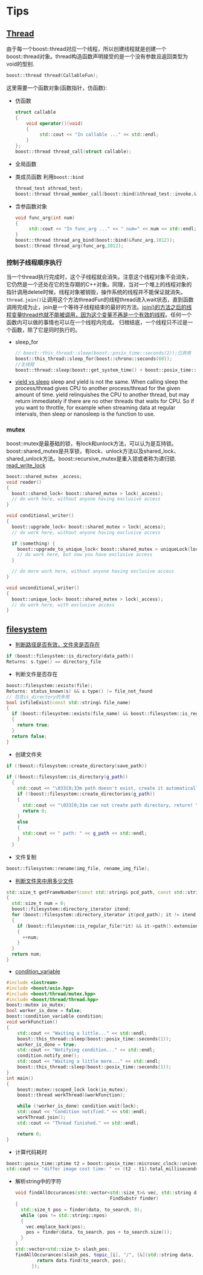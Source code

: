 
# Tips

## [Thread](https://www.boost.org/doc/libs/1_61_0/doc/html/thread/thread_management.html#thread.thread_management.thread)
由于每一个boost::thread对应一个线程，所以创建线程就是创建一个boost::thread对象。thread构造函数声明接受的是一个没有参数且返回类型为void的型别.
```cpp
boost::thread thread(CallableFun);
```
这里需要一个函数对象(函数指针，仿函数):
+ 仿函数
  ```cpp
  struct callable
  {
      void operator()(void)
      {
           std::cout << "In callable ..." << std::endl;
      }
  };
  boost::thread thread_call(struct callable);
  ```
+ 全局函数

+ 类成员函数
  利用`boost::bind`
  ```cpp
  thread_test athread_test;
  boost::thread thread_member_call(boost::bind(&thread_test::invoke,&athread_test));
  ```
+ 含参函数对象
  ```cpp
  void func_arg(int num)
  {
       std::cout << "In func_arg ..." << " num=" << num << std::endl;
  }
  boost::thread thread_arg_bind(boost::bind(&func_arg,1012));
  boost::thread thread_arg(func_arg,2012);
  ```
### 控制子线程顺序执行
当一个thread执行完成时，这个子线程就会消失。注意这个线程对象不会消失，它仍然是一个还处在它的生存期的C++对象。同理，当对一个堆上的线程对象的指针调用delete时候，线程对象被销毁，操作系统的线程并不能保证就消失。  
`thread.join()`让调用这个方法threadFun的线程thread进入wait状态，直到函数调用完成为止，join是一个等待子线程结束的最好的方法。[join()的方法之后的线程变量thread也就不能被调用，因为这个变量不再是一个有效的线程](https://blog.csdn.net/huang_xw/article/details/8453660)。任何一个函数内可以做的事情也可以在一个线程内完成。 归根结底，一个线程只不过是一个函数，除了它是同时执行的。
+ sleep_for
  ```cpp
  // boost::this_thread::sleep(boost::posix_time::seconds(2));已弃用
  boost::this_thread::sleep_for(boost::chrono::seconds(60));
  //主线程
  boost::thread::sleep(boost::get_system_time() + boost::posix_time::seconds(5));
  ```

+ [yield vs sleep](https://stackoverflow.com/questions/2668546/multithreading-when-to-yield-versus-sleep)
sleep and yield is not the same. When calling sleep the process/thread gives CPU to another process/thread for the given amount of time.
yield relinquishes the CPU to another thread, but may return immediately if there are no other threads that waits for CPU.
So if you want to throttle, for example when streaming data at regular intervals, then sleep or nanosleep is the function to use.

### mutex
boost::mutex是最基础的锁，有lock和unlock方法，可以认为是互持锁。boost::shared_mutex是共享锁，有lock、unlock方法以及shared_lock、shared_unlock方法。boost::recursive_mutex是重入锁或者称为递归锁.
[read_write_lock](https://stackoverflow.com/questions/989795/example-for-boost-shared-mutex-multiple-reads-one-write)
```cpp
boost::shared_mutex _access;
void reader()
{
  boost::shared_lock< boost::shared_mutex > lock(_access);
  // do work here, without anyone having exclusive access
}

void conditional_writer()
{
  boost::upgrade_lock< boost::shared_mutex > lock(_access);
  // do work here, without anyone having exclusive access

  if (something) {
    boost::upgrade_to_unique_lock< boost::shared_mutex > uniqueLock(lock);
    // do work here, but now you have exclusive access
  }

  // do more work here, without anyone having exclusive access
}

void unconditional_writer()
{
  boost::unique_lock< boost::shared_mutex > lock(_access);
  // do work here, with exclusive access
}
```



## [filesystem](https://www.boost.org/doc/libs/1_61_0/libs/filesystem/doc/reference.html#remove_all)
+ [判断路径是否有效，文件夹是否存在](https://www.cnblogs.com/earvin/p/7456457.html)
```cpp
if (boost::filesystem::is_directory(data_path))
Returns: s.type() == directory_file
```
+ 判断文件是否存在
```cpp
boost::filesystem::exists(file);
Returns: status_known(s) && s.type() != file_not_found
// 包含is_directory的多用
bool isfileExist(const std::string& file_name)
{
  if (boost::filesystem::exists(file_name) && boost::filesystem::is_regular_file(file_name))
  {
    return true;
  }
  return false;
}
```

+ 创建文件夹
```cpp
if (!boost::filesystem::create_directory(save_path))
    
if (!boost::filesystem::is_directory(g_path))
  {
    std::cout << "\033[0;33m path doesn't exist, create it automaticallly! \033[0m" << std::endl;
    if (!boost::filesystem::create_directories(g_path))
    {
      std::cout << "\033[0;31m can not create path directory, return! \033[0m" << std::endl;
      return 0;
    }
    else
    {
      std::cout << " path: " << g_path << std::endl;
    }
  }
```

+ 文件复制
```cpp
boost::filesystem::rename(img_file, rename_img_file);
```

+ [判断文件夹中用多少文件](https://stackoverflow.com/questions/11140483/how-to-get-list-of-files-with-a-specific-extension-in-a-given-folder)
```cpp
std::size_t getFrameNumber(const std::string& pcd_path, const std::string& ext)
{
  std::size_t num = 0;
  boost::filesystem::directory_iterator itend;
  for (boost::filesystem::directory_iterator it(pcd_path); it != itend; ++it)
  {
    if (boost::filesystem::is_regular_file(*it) && it->path().extension() == ext)
    {
      ++num;
    }
  }
  return num;
}
```

+ [condition_variable](https://stackoverflow.com/questions/16907072/how-do-i-use-a-boost-condition-variable-to-wait-for-a-thread-to-complete-process)
```cpp
#include <iostream>
#include <boost/asio.hpp>
#include <boost/thread/mutex.hpp>
#include <boost/thread/thread.hpp>
boost::mutex io_mutex;
bool worker_is_done = false;
boost::condition_variable condition;
void workFunction()
{
    std::cout << "Waiting a little..." << std::endl;
    boost::this_thread::sleep(boost::posix_time::seconds(1));
    worker_is_done = true;
    std::cout << "Notifying condition..." << std::endl;
    condition.notify_one();
    std::cout << "Waiting a little more..." << std::endl;
    boost::this_thread::sleep(boost::posix_time::seconds(1));
}
int main()
{
    boost::mutex::scoped_lock lock(io_mutex);
    boost::thread workThread(&workFunction);

    while (!worker_is_done) condition.wait(lock);
    std::cout << "Condition notified." << std::endl;
    workThread.join();
    std::cout << "Thread finished." << std::endl;

    return 0;
}
```

+ 计算代码耗时
```cpp
boost::posix_time::ptime t2 = boost::posix_time::microsec_clock::universal_time();
std::cout << "differ image cost time: " << (t2 - t1).total_milliseconds() << " ms" << std::endl;
```

+ 解析string中的字符

  ```cpp
  void findAllOccurances(std::vector<std::size_t>& vec, std::string data, std::string to_search,
                                     FindSubstr finder)
  {
    std::size_t pos = finder(data, to_search, 0);
    while (pos != std::string::npos)
    {
      vec.emplace_back(pos);
      pos = finder(data, to_search, pos + to_search.size());
    }
  }
  std::vector<std::size_t> slash_pos;
  findAllOccurances(slash_pos, topic_[i], "/", [&](std::string data, std::string to_search, std::size_t pos) {
          return data.find(to_search, pos);
        });
  ```
